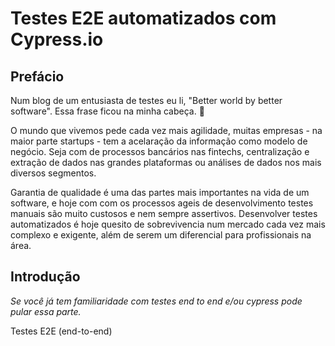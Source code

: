 # Testes E2E automatizados com Cypress.io

## Prefácio

Num blog de um entusiasta de testes eu li, "Better world by better software".
Essa frase ficou na minha cabeça. 🤔

O mundo que vivemos pede cada vez mais agilidade, muitas empresas - na maior parte startups - tem a acelaração da informação como modelo de negócio. Seja com de processos bancários nas fintechs, centralização e extração de dados nas grandes plataformas ou análises de dados nos mais diversos segmentos.

Garantia de qualidade é uma das partes mais importantes na vida de um software, e hoje com com os processos ageis de desenvolvimento testes manuais são muito custosos e nem sempre assertivos. Desenvolver testes automatizados é hoje quesito de sobrevivencia num mercado cada vez mais complexo e exigente, além de serem um diferencial para profissionais na área.

## Introdução

*Se você já tem familiaridade com testes end to end e/ou cypress pode pular essa parte.*

Testes E2E (end-to-end) 